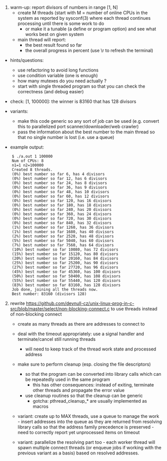 1) warm-up: report divisors of numbers in range [1, N]
   - create M threads (start with M = number of online CPUs in the system as reported by sysconf(3)
     where each thread continues processing until there is some work to do
     - or make it a tunable (a define or program option) and see what works best on given system
   - main thread will report:
     - the best result found so far
     - the overall progress in percent (use \r to refresh the terminal)

  - hints/questions:
    - use refactoring to avoid long functions
    - use condition variable (one is enough)
    - how many mutexes do you need actually ?
    - start with single threaded program so that you can check the correctness (and debug easier)

  - check: [1, 100000]: the winner is 83160 that has 128 divisors

  - variants:
    - make this code generic so any sort of job can be used (e.g. convert this to parallelized port scanner/downloader/web crawler)
    - pass the information about the best number to the main thread so that no single number is lost (i.e. use a queue)

  - example output:

```
	$ ./a.out 1 100000
	Num of CPUs: 8
	n1=1 n2=100000
	Created 8 threads.
	(0%) best number so far 6, has 4 divisors
	(0%) best number so far 12, has 6 divisors
	(0%) best number so far 24, has 8 divisors
	(0%) best number so far 36, has 9 divisors
	(0%) best number so far 48, has 10 divisors
	(0%) best number so far 60, has 12 divisors
	(0%) best number so far 120, has 16 divisors
	(0%) best number so far 180, has 18 divisors
	(0%) best number so far 240, has 20 divisors
	(0%) best number so far 360, has 24 divisors
	(0%) best number so far 720, has 30 divisors
	(0%) best number so far 840, has 32 divisors
	(1%) best number so far 1260, has 36 divisors
	(1%) best number so far 1680, has 40 divisors
	(2%) best number so far 2520, has 48 divisors
	(5%) best number so far 5040, has 60 divisors
	(7%) best number so far 7560, has 64 divisors
	(10%) best number so far 10080, has 72 divisors
	(15%) best number so far 15120, has 80 divisors
	(20%) best number so far 20160, has 84 divisors
	(25%) best number so far 25200, has 90 divisors
	(27%) best number so far 27720, has 96 divisors
	(45%) best number so far 45360, has 100 divisors
	(50%) best number so far 50400, has 108 divisors
	(55%) best number so far 55440, has 120 divisors
	(83%) best number so far 83160, has 128 divisors
	Job done, joining all the threads now.
	Best number: 83160 (divisors 128)
```

2) rewrite https://github.com/devnull-cz/unix-linux-prog-in-c-src/blob/master/select/non-blocking-connect.c 
   to use threads instead of non-blocking connect
   - create as many threads as there are addresses to connect to
   - deal with the timeout appropriately: use a signal handler and terminate/cancel still running threads
     - will need to keep track of the thread work state and processed address
   - make sure to perform cleanup (esp. closing the file descriptors)
     - so that the program can be converted into library calls which can be repeatedly used in the same program
       - this has other consequences: instead of exiting, terminate other threads and propagate the error value
     - use cleanup routines so that the cleanup can be generic
       - gotcha: pthread_cleanup_* are usually implemented as macros
   
   - variant: create up to MAX threads, use a queue to manage the work
              - insert addresses into the queue as they are returned from resolving library calls so that 
                the address family precedence is preserved
              - need to correctly report yet unprocessed items on timeout
              
   - variant: parallelize the resolving part too
            - each worker thread will spawn multiple connect threads (or enqueue jobs if working with the previous variant
              as a basis) based on resolved addresses.
